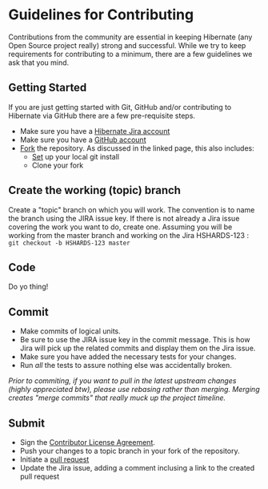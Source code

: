 Guidelines for Contributing
====
Contributions from the community are essential in keeping Hibernate (any Open Source
project really) strong and successful.  While we try to keep requirements for
contributing to a minimum, there are a few guidelines we ask that you mind.

## Getting Started
If you are just getting started with Git, GitHub and/or contributing to Hibernate via
GitHub there are a few pre-requisite steps.

* Make sure you have a [Hibernate Jira account](https://hibernate.onjira.com)
* Make sure you have a [GitHub account](https://github.com/signup/free)
* [Fork](http://help.github.com/fork-a-repo) the repository.  As discussed in
the linked page, this also includes:
    * [Set](https://help.github.com/articles/set-up-git) up your local git install
    * Clone your fork


## Create the working (topic) branch
Create a "topic" branch on which you will work.  The convention is to name the branch
using the JIRA issue key.  If there is not already a Jira issue covering the work you
want to do, create one.  Assuming you will be working from the master branch and working
on the Jira HSHARDS-123 : `git checkout -b HSHARDS-123 master`


## Code
Do yo thing!

## Commit

* Make commits of logical units.
* Be sure to use the JIRA issue key in the commit message.  This is how Jira will pick
up the related commits and display them on the Jira issue.
* Make sure you have added the necessary tests for your changes.
* Run _all_ the tests to assure nothing else was accidentally broken.

_Prior to commiting, if you want to pull in the latest upstream changes (highly
appreciated btw), please use rebasing rather than merging.  Merging creates
"merge commits" that really muck up the project timeline._

## Submit
* Sign the [Contributor License Agreement](https://cla.jboss.org/index.seam).
* Push your changes to a topic branch in your fork of the repository.
* Initiate a [pull request](http://help.github.com/send-pull-requests/)
* Update the Jira issue, adding a comment inclusing a link to the created pull request
